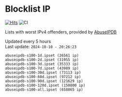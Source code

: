 # Blocklist IP

[![Hits](https://hits.seeyoufarm.com/api/count/incr/badge.svg?url=https%3A%2F%2Fgithub.com%2Fborestad%2Fblocklist-ip%2F&count_bg=%2379C83D&title_bg=%23555555&icon=&icon_color=%23E7E7E7&title=hits&edge_flat=false)](https://hits.seeyoufarm.com)  ![CI](https://img.shields.io/github/workflow/status/borestad/blocklist-ip/CI?style=flat-square)

Lists with worst IPv4 offenders, provided by [AbuseIPDB](https://www.abuseipdb.com/)

<!-- FOOTER-PLACEHOLDER -->
Updated every 5 hours<br>
Last update: `2024-10-10 - 20:26:23`
```
abuseipdb-s100-1d.ipset (26561 ip)
abuseipdb-s100-2d.ipset (31955 ip)
abuseipdb-s100-3d.ipset (35333 ip)
abuseipdb-s100-7d.ipset (43989 ip)
abuseipdb-s100-30d.ipset (73113 ip)
abuseipdb-s100-60d.ipset (97212 ip)
abuseipdb-s100-90d.ipset (121629 ip)
abuseipdb-s100-120d.ipset (150800 ip)
abuseipdb-s100-all.ipset (658865 ip)
```
